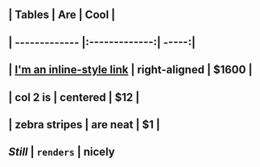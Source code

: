 ## | Tables        | Are           | Cool  |
## | ------------- |:-------------:| -----:|
## | [I'm an inline-style link](https://www.google.com)    | right-aligned | $1600 |
## | col 2 is      | centered      |   $12 |
## | zebra stripes | are neat      |    $1 |
## *Still* | `renders` | **nicely**
